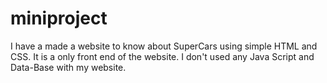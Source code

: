 # miniproject
I have a made a website to know about SuperCars using simple HTML and CSS.
It is a only front end of the website.
I don't used any Java Script and Data-Base with my website.
